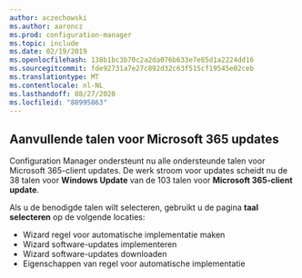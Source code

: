 ```yaml
---
author: aczechowski
ms.author: aaroncz
ms.prod: configuration-manager
ms.topic: include
ms.date: 02/19/2019
ms.openlocfilehash: 138b1bc3b70c2a2da076b633e7e85d1a2224dd16
ms.sourcegitcommit: fde92731a7e27c892d32c63f515cf19545e02ceb
ms.translationtype: MT
ms.contentlocale: nl-NL
ms.lasthandoff: 08/27/2020
ms.locfileid: "88995863"
---
```

## <a name="additional-languages-for-microsoft-365-updates"></a><a name="bkmk_o365lang"></a> Aanvullende talen voor Microsoft 365 updates
<!--3555955-->

Configuration Manager ondersteunt nu alle ondersteunde talen voor Microsoft 365-client updates. De werk stroom voor updates scheidt nu de 38 talen voor **Windows Update** van de 103 talen voor **Microsoft 365-client update**. 

Als u de benodigde talen wilt selecteren, gebruikt u de pagina **taal selecteren** op de volgende locaties:
- Wizard regel voor automatische implementatie maken
- Wizard software-updates implementeren
- Wizard software-updates downloaden
- Eigenschappen van regel voor automatische implementatie

